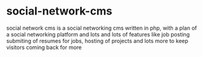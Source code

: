 social-network-cms
==================

social network cms is a social networking cms written in php, with a plan of a social networking platform and lots and lots of features like job posting submiting of resumes for jobs, hosting of projects and lots more to keep visitors coming back for more
